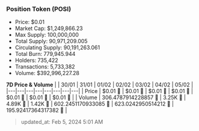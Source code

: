 
  ### Position Token (POSI)
  - Price: $0.01
  - Market Cap: $1,249,866.23
  - Max Supply: 100,000,000
  - Total Supply: 90,971,209.005
  - Circulating Supply: 90,191,263.061
  - Total Burn: 779,945.944
  - Holders: 735,422
  - Transactions: 5,733,382
  - Volume: $392,996,227.28

  **7D Price & Volume**
  | | 30&#x2F;01 | 31&#x2F;01 | 01&#x2F;02 | 02&#x2F;02 | 03&#x2F;02 | 04&#x2F;02 | 05&#x2F;02 |
  |---|---|---|---|---|---|---|---|
  | Price | $0.01 🚀 | $0.01 🚀 | $0.01 🚀 | $0.01 🔻 | $0.01 🔻 | $0.01 🚀 | $0.01 🔻 |
  | Volume | 306.4787914228857 🔻 | 3.25K 🚀 | 4.89K 🚀 | 1.42K 🔻 | 602.2451170933085 🔻 | 623.0242950514212 🚀 | 195.92417364317382 🔻 |

  > updated_at: Feb 5, 2024 5:01 AM
